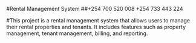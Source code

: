 #Rental Management System
##+254 700 520 008  +254 733 443 224
    
#This project is a rental management system that allows users to manage their rental properties and tenants. It includes features such as property management, tenant management, billing, and reporting.
